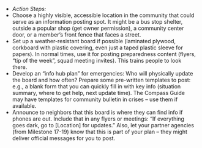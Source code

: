 - _Action Steps:_  
- Choose a highly visible, accessible location in the community that could serve as an information posting spot. It might be a bus stop shelter, outside a popular shop (get owner permission), a community center door, or a member’s front fence that faces a street.  
- Set up a weather-resistant board if possible (laminated plywood, corkboard with plastic covering, even just a taped plastic sleeve for papers). In normal times, use it for posting preparedness content (flyers, “tip of the week”, squad meeting invites). This trains people to look there.  
- Develop an “info hub plan” for emergencies: Who will physically update the board and how often? Prepare some pre-written templates to post: e.g., a blank form that you can quickly fill in with key info (situation summary, where to get help, next update time). The Compass Guide may have templates for community bulletin in crises – use them if available.  
- Announce to neighbors that this board is where they can find info if phones are out. Include that in any flyers or meetings: “If everything goes dark, go to [Location] for updates.” Also, let your partner agencies (from Milestone 17-19) know that this is part of your plan – they might deliver official messages for you to post.